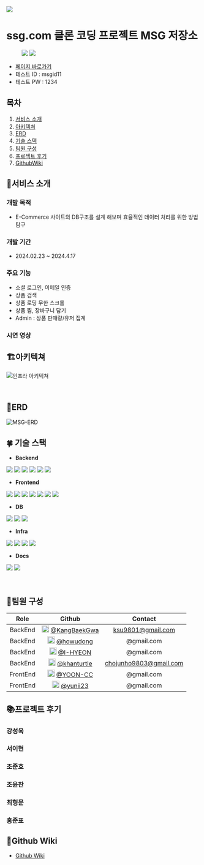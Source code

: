 ![](https://github.com/1-MSG/backend/assets/81681883/1bbbc0a8-33e7-4a0b-a3d2-75fcc9b18ce0)
#  ssg.com 클론 코딩 프로젝트 MSG 저장소

<figure class="half"> <img src="https://github.com/1-MSG/backend/assets/81681883/c7d9783f-250d-47e6-9adc-54cc7ce55e9a"> <img src="https://github.com/1-MSG/backend/assets/81681883/939c6f0b-7488-4101-bfed-eb0fcb8837ef"></figure>

- [페이지 바로가기](https://ssgcom-app.vercel.app/)
- 테스트 ID : msgid11
- 테스트 PW : 1234
## 목차
1. [서비스 소개](#서비스-소개)
2. [아키텍쳐](#%EF%B8%8F아키텍쳐)
3. [ERD](#erd)
4. [기술 스택](#-기술-스택)
5. [팀원 구성](#팀원-구성)
6. [프로젝트 후기](#프로젝트-후기)
7. [GithubWiki](#github-wiki)
## 🌟서비스 소개

### 개발 목적
- E-Commerce 사이트의 DB구조를 설계 해보며 효율적인 데이터 처리를 위한 방법 탐구

### 개발 기간
- 2024.02.23 ~ 2024.4.17
### 주요 기능
- 소셜 로그인, 이메일 인증
- 상품 검색
- 상품 로딩 무한 스크롤
- 상품 찜, 장바구니 담기
- Admin : 상품 판매량/유저 집계
### 시연 영상

## 🏗️아키텍쳐

![인프라 아키텍쳐](https://file.notion.so/f/f/495b0510-50aa-41fc-bf5b-523c9bc74476/2aa1ac86-4e26-404d-b5b5-2cd7fb951578/Untitled.png?id=9b421e3c-522d-4d2e-9c36-a7cac2175e41&table=block&spaceId=495b0510-50aa-41fc-bf5b-523c9bc74476&expirationTimestamp=1713189600000&signature=gjKsAUv1Ros_VWjlYryMcgGvGP6Erg7OPNG21x-r9JA&downloadName=Untitled.png)


<br>

## 🧭ERD

![MSG-ERD](https://github.com/1-MSG/backend/assets/81681883/e65a5b2d-7a61-4bec-94d4-bc35265710d8)
<br>
## 🍀 기술 스택

- **Backend**

<img src="https://img.shields.io/badge/java-007396?style=for-the-badge&logo=OpenJDK&logoColor=white"> <img src="https://img.shields.io/badge/spring-6DB33F?style=for-the-badge&logo=spring&logoColor=white"> <img src="https://img.shields.io/badge/spring boot-6DB33F?style=for-the-badge&logo=springboot&logoColor=white"> <img src="https://img.shields.io/badge/Spring Security-6DB33F?style=for-the-badge&logo=Spring Security&logoColor=white"> <img src="https://img.shields.io/badge/Spring Data JPA-F05032?style=for-the-badge&logo=Spring&logoColor=white"> <img src="https://img.shields.io/badge/QueryDSL-81717?style=for-the-badge&logo=QueryDSL&logoColor=white"> 

- **Frontend**

<img src="https://img.shields.io/badge/next.js-000000?style=for-the-badge&logo=nextdotjs&logoColor=white"> <img src="https://img.shields.io/badge/typescript-3178C6?style=for-the-badge&logo=typescript&logoColor=white">  <img src="https://img.shields.io/badge/ReactQuery-61DAFB?style=for-the-badge&logo=ReactQuery&logoColor=white">  <img src="https://img.shields.io/badge/NextAuth-339933?style=for-the-badge&logo=NextAuth&logoColor=white"> <img src="https://img.shields.io/badge/vercel-06B6D4?style=for-the-badge&logo=vercel&logoColor=white"> <img src="https://img.shields.io/badge/swr-007ACC?style=for-the-badge&logo=swr&logoColor=white"> <img src="https://img.shields.io/badge/chart JS-007ACC?style=for-the-badge&logo=chart JS&logoColor=white">

- **DB**
  
<img src="https://img.shields.io/badge/mysql-4479A1?style=for-the-badge&logo=mysql&logoColor=white"> <img src="https://img.shields.io/badge/Redis-DC382D?style=for-the-badge&logo=Redis&logoColor=white"> <img src="https://img.shields.io/badge/MongoDB-3178C6?style=for-the-badge&logo=MongoDB&logoColor=white">

- **Infra**

<img src="https://img.shields.io/badge/GitHub Actions-2088FF?style=for-the-badge&logo=GitHub Actions&logoColor=white"> <img src="https://img.shields.io/badge/docker-2496ED?style=for-the-badge&logo=docker&logoColor=white">   <img src="https://img.shields.io/badge/Amazon%20EC2-FF9900?style=for-the-badge&logo=Amazon%20EC2&logoColor=white"> <img src="https://img.shields.io/badge/Nginx-6DB33F?style=for-the-badge&logo=Nginx&logoColor=white">

- **Docs**

<img src="https://img.shields.io/badge/postman-FF6C37?style=for-the-badge&logo=postman&logoColor=white"> <img src="https://img.shields.io/badge/swagger-85EA2D?style=for-the-badge&logo=swagger&logoColor=white">

<br>

## 👥팀원 구성
|     Role     |                                                        Github                                                         |        Contact        |
| :--------: | :-------------------------------------------------------------------------------------------------------------------: | :-------------------: |
| BackEnd | [<img src="https://avatars.githubusercontent.com/u/160799011?v=4" width="19" />](https://github.com/KangBaekGwa) [@KangBaekGwa](https://github.com/KangBaekGwa) | ksu9801@gmail.com |
| BackEnd | [<img src="https://avatars.githubusercontent.com/u/53307093?v=4" width="19" />](https://github.com/howudong) [@howudong](https://github.com/howudong)| @gmail.com |
| BackEnd | [<img src="https://avatars.githubusercontent.com/u/122415843?v=4" width="19" />](https://github.com/I-HYEON) [@I-HYEON](https://github.com/I-HYEON)| @gmail.com |
| BackEnd | [<img src="https://avatars.githubusercontent.com/u/81681883?v=4" width="19" />](https://github.com/khanturtle)  [@khanturtle](https://github.com/khanturtle) | chojunho9803@gmail.com |
| FrontEnd | [<img src="https://avatars.githubusercontent.com/u/87313979?v=4" width="19" />](https://github.com/YOON-CC) [@YOON-CC](https://github.com/YOON-CC)| @gmail.com |
| FrontEnd | [<img src="https://avatars.githubusercontent.com/u/67429918?v=4" width="19" />](https://github.com/yunii23) [@yunii23](https://github.com/yunii23) | @gmail.com |


## 📚프로젝트 후기
### 강성욱
### 서이현
### 조준호
### 조윤찬
### 최형문
### 홍준표

## 📖Github Wiki
- [Github Wiki](https://github.com/1-MSG/backend/wiki)
